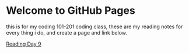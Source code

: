 # Welcome to GitHub Pages

this is for my coding 101-201 coding class, these are my reading notes for every thing i do, and create a page and link below.

[Reading Day 9](Reading_Day_9.md)

